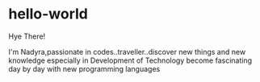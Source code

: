 # hello-world

Hye There!

I'm Nadyra,passionate in codes..traveller..discover new things 
and new knowledge especially in Development of Technology become fascinating
day by day with new programming languages

